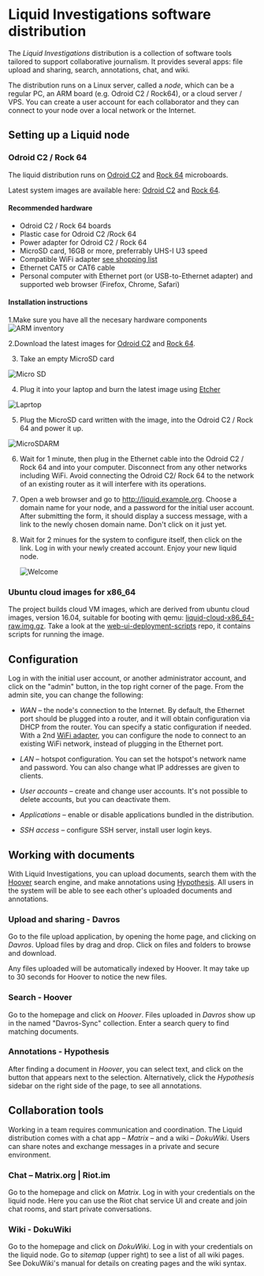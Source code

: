 # Liquid Investigations software distribution
The _Liquid Investigations_ distribution is a collection of software tools
tailored to support collaborative journalism. It provides several apps: file
upload and sharing, search, annotations, chat, and wiki.

The distribution runs on a Linux server, called a _node_, which can be a
regular PC, an ARM board (e.g. Odroid C2 / Rock64), or a cloud server / VPS. You can
create a user account for each collaborator and they can connect to your node
over a local network or the Internet.


## Setting up a Liquid node

### Odroid C2 / Rock 64
The liquid distribution runs on [Odroid C2][] and [Rock 64](https://www.pine64.org/?page_id=7147) microboards.

Latest system images are available here: [Odroid C2](https://jenkins.liquiddemo.org/job/setup-arm64/job/master/lastSuccessfulBuild/artifact/liquid-odroid_c2-arm64-raw.img.gz) and [Rock 64](https://jenkins.liquiddemo.org/job/setup-rock64/job/master/lastStableBuild/artifact/liquid-rock64.img.gz).


#### Recommended hardware
* Odroid C2 / Rock 64 boards
* Plastic case for Odroid C2 /Rock 64
* Power adapter for Odroid C2 / Rock 64
* MicroSD card, 16GB or more, preferrably UHS-I U3 speed
* Compatible WiFi adapter [see shopping list](https://github.com/liquidinvestigations/docs/blob/master/manual/Hardware.md)
* Ethernet CAT5 or CAT6 cable
* Personal computer with Ethernet port (or USB-to-Ethernet adapter) and
  supported web browser (Firefox, Chrome, Safari)


#### Installation instructions
1.Make sure you have all the necesary hardware components
![ARM inventory](https://i.imgur.com/UABzXa4.png)

2.Download the latest images for [Odroid C2](https://jenkins.liquiddemo.org/job/setup-arm64/job/master/lastSuccessfulBuild/artifact/liquid-odroid_c2-arm64-raw.img.gz) and [Rock 64](https://jenkins.liquiddemo.org/job/setup-rock64/job/master/lastStableBuild/artifact/liquid-rock64.img.gz).

3. Take an empty MicroSD card

![Micro SD](https://i.imgur.com/KTiSoju.png)

4. Plug it into your laptop and burn the latest image using [Etcher][] 

![Laprtop](https://i.imgur.com/HfNqTbH.png)

5. Plug the MicroSD card written with the image,  into the Odroid C2 / Rock 64 and power it up.

![MicroSDARM](https://i.imgur.com/wGFpG0c.png)

6. Wait for 1 minute, then plug in the Ethernet cable into the Odroid C2 / Rock 64 and into
   your computer. Disconnect from any other networks including WiFi. Avoid
   connecting the Odroid C2/ Rock 64 to the network of an existing router as it will
   interfere with its operations.
 
7. Open a web browser and go to http://liquid.example.org. Choose a domain name
   for your node, and a password for the initial user account. After submitting
   the form, it should display a success message, with a link to the newly
   chosen domain name. Don't click on it just yet.
   
8. Wait for 2 minues for the system to configure itself, then click on the
   link. Log in with your newly created account. Enjoy your new liquid node.
   
   ![Welcome](https://i.imgur.com/ZlxtbWU.png)

[Odroid C2]: http://www.hardkernel.com/main/products/prdt_info.php?g_code=G145457216438
[liquid-odroid_c2-arm64-raw.img.xz]: https://jenkins.liquiddemo.org/job/setup-arm64/job/master/lastSuccessfulBuild/artifact/liquid-odroid_c2-arm64-raw.img.xz
[list of wifi adapters]: WiFi-Adapters.md
[etcher]: https://etcher.io


### Ubuntu cloud images for x86_64
The project builds cloud VM images, which are derived from ubuntu cloud images,
version 16.04, suitable for booting with qemu:
[liquid-cloud-x86_64-raw.img.gz][]. Take a look at the
[web-ui-deployment-scripts][] repo, it contains scripts for running the image.

[liquid-cloud-x86_64-raw.img.gz]: https://jenkins.liquiddemo.org/job/liquidinvestigations/job/setup/job/master/lastSuccessfulBuild/artifact/liquid-cloud-x86_64-raw.img.gz
[web-ui-deployment-scripts]: https://github.com/liquidinvestigations/web-ui-deployment-scripts

## Configuration
Log in with the initial user account, or another administrator account, and
click on the "admin" button, in the top right corner of the page. From the
admin site, you can change the following:

* *WAN* – the node's connection to the Internet. By default, the Ethernet port
  should be plugged into a router, and it will obtain configuration via DHCP
  from the router. You can specify a static configuration if needed. With a 2nd
  [WiFi adapter][], you can configure the node to connect to an existing WiFi
  network, instead of plugging in the Ethernet port.

* *LAN* – hotspot configuration. You can set the hotspot's network name and
  password. You can also change what IP addresses are given to clients.

* *User accounts* – create and change user accounts. It's not possible to
  delete accounts, but you can deactivate them.

* *Applications* – enable or disable applications bundled in the distribution.

* *SSH access* – configure SSH server, install user login keys.

[WiFi adapter]: WiFi-Adapters.md


## Working with documents
With Liquid Investigations, you can upload documents, search them with the
[Hoover][] search engine, and make annotations using [Hypothesis][]. All users
in the system will be able to see each other's uploaded documents and
annotations.

[Hoover]: https://hoover.github.io
[Hypothesis]: https://hypothes.is

### Upload and sharing - Davros
Go to the file upload application, by opening the home page, and clicking on
_Davros_. Upload files by drag and drop. Click on files and folders to browse
and download.

Any files uploaded will be automatically indexed by Hoover. It may take up to
30 seconds for Hoover to notice the new files.

### Search - Hoover
Go to the homepage and click on _Hoover_. Files uploaded in _Davros_ show up in
the named "Davros-Sync" collection. Enter a search query to find matching
documents.

### Annotations - Hypothesis
After finding a document in _Hoover_, you can select text, and click on the
button that appears next to the selection. Alternatively, click the
_Hypothesis_ sidebar on the right side of the page, to see all annotations.


## Collaboration tools
Working in a team requires communication and coordination. The Liquid
distribution comes with a chat app – _Matrix_ – and a wiki – _DokuWiki_. Users
can share notes and exchange messages in a private and secure environment.

### Chat – Matrix.org | Riot.im
Go to the homepage and click on _Matrix_. Log in with your credentials on the
liquid node. Here you can use the Riot chat service UI and create and join chat rooms, and start private conversations.

### Wiki - DokuWiki
Go to the homepage and click on _DokuWiki_. Log in with your credentials on the
liquid node. Go to _sitemap_ (upper right) to see a list of all wiki pages. See
DokuWiki's manual for details on creating pages and the wiki syntax.
